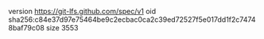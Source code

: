 version https://git-lfs.github.com/spec/v1
oid sha256:c84e37d97e75464be9c2ecbac0ca2c39ed72527f5e017dd1f2c74748baf79c08
size 3553

